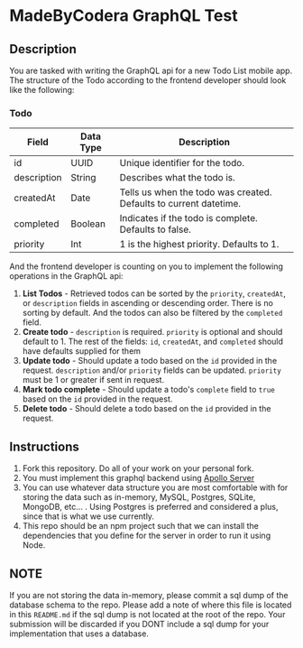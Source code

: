 # MadeByCodera GraphQL Test

## Description

You are tasked with writing the GraphQL api for a new Todo List mobile app.
The structure of the Todo according to the frontend developer should look like the following:

### Todo
Field        | Data Type     | Description
------------ | ------------- | -------------
id           | UUID          | Unique identifier for the todo.
description  | String        | Describes what the todo is.
createdAt    | Date          | Tells us when the todo was created. Defaults to current datetime.
completed    | Boolean       | Indicates if the todo is complete. Defaults to false.
priority     | Int           | 1 is the highest priority. Defaults to 1.

And the frontend developer is counting on you to implement the following operations in the GraphQL api:
1. **List Todos** - Retrieved todos can be sorted by the `priority`, `createdAt`, or `description` fields in ascending or descending order. There is no sorting by default. And the todos can also be filtered by the `completed` field.
2. **Create todo** - `description` is required. `priority` is optional and should default to 1. The rest of the fields: `id`, `createdAt`, and `completed` should have defaults supplied for them 
3. **Update todo** - Should update a todo based on the `id` provided in the request. `description` and/or `priority` fields can be updated. `priority` must be 1 or greater if sent in request.
4. **Mark todo complete** - Should update a todo's `complete` field to `true` based on the `id` provided in the request.
4. **Delete todo** - Should delete a todo based on the `id` provided in the request.

## Instructions
1. Fork this repository. Do all of your work on your personal fork.
2. You must implement this graphql backend using [Apollo Server](https://www.apollographql.com/docs/apollo-server/)
3. You can use whatever data structure you are most comfortable with for storing the data such as in-memory, MySQL, Postgres, SQLite, MongoDB, etc... . Using Postgres is preferred and considered a plus, since that is what we use currently.
4. This repo should be an npm project such that we can install the dependencies that you define for the server in order to run it using Node.

## NOTE
If you are not storing the data in-memory, please commit a sql dump of the database schema to the repo. Please add a note of where this file is located in this `README.md` if the sql dump is not located at the root of the repo. Your submission will be discarded if you DONT include a sql dump for your implementation that uses a database.
